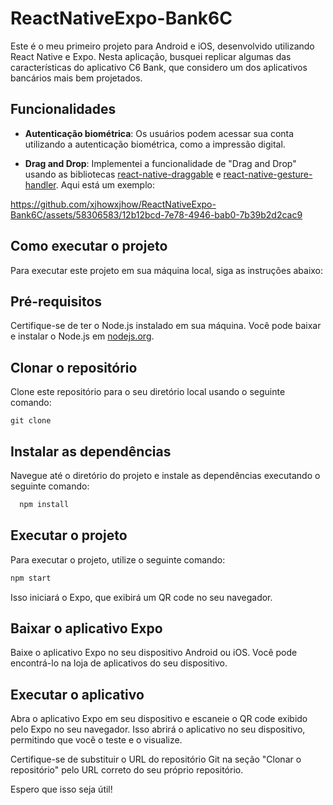 # ReactNativeExpo-Bank6C


Este é o meu primeiro projeto para Android e iOS, desenvolvido utilizando React Native e Expo. Nesta aplicação, busquei replicar algumas das características do aplicativo C6 Bank, que considero um dos aplicativos bancários mais bem projetados.

## Funcionalidades

- **Autenticação biométrica**: Os usuários podem acessar sua conta utilizando a autenticação biométrica, como a impressão digital.

- **Drag and Drop**: Implementei a funcionalidade de "Drag and Drop" usando as bibliotecas [react-native-draggable](https://github.com/tongyy/react-native-draggable) e [react-native-gesture-handler](https://github.com/software-mansion/react-native-gesture-handler). Aqui está um exemplo:

https://github.com/xjhowxjhow/ReactNativeExpo-Bank6C/assets/58306583/12b12bcd-7e78-4946-bab0-7b39b2d2cac9


## Como executar o projeto

Para executar este projeto em sua máquina local, siga as instruções abaixo:

## Pré-requisitos

Certifique-se de ter o Node.js instalado em sua máquina. Você pode baixar e instalar o Node.js em [nodejs.org](https://nodejs.org).

## Clonar o repositório

Clone este repositório para o seu diretório local usando o seguinte comando:

```
git clone 
```

## Instalar as dependências

Navegue até o diretório do projeto e instale as dependências executando o seguinte comando:


```bash
  npm install
```



## Executar o projeto

Para executar o projeto, utilize o seguinte comando:


```bash
npm start
```


Isso iniciará o Expo, que exibirá um QR code no seu navegador.

## Baixar o aplicativo Expo

Baixe o aplicativo Expo no seu dispositivo Android ou iOS. Você pode encontrá-lo na loja de aplicativos do seu dispositivo.

## Executar o aplicativo

Abra o aplicativo Expo em seu dispositivo e escaneie o QR code exibido pelo Expo no seu navegador. Isso abrirá o aplicativo no seu dispositivo, permitindo que você o teste e o visualize.

Certifique-se de substituir o URL do repositório Git na seção "Clonar o repositório" pelo URL correto do seu próprio repositório.

Espero que isso seja útil!
